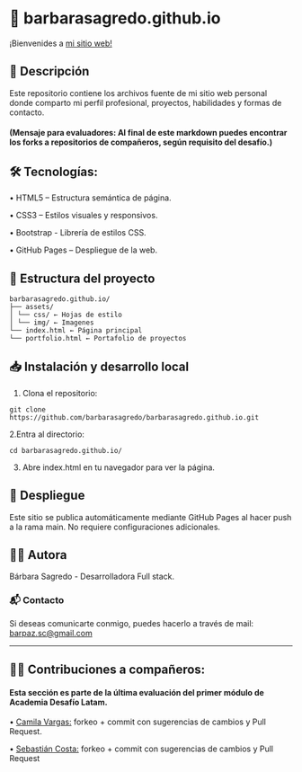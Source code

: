 # 🌟 barbarasagredo.github.io

¡Bienvenides a [mi sitio web!](barbarasagredo.github.io/)

## 📌 Descripción

Este repositorio contiene los archivos fuente de mi sitio web personal donde comparto mi perfil profesional, proyectos, habilidades y formas de contacto. 
#### (Mensaje para evaluadores: Al final de este markdown puedes encontrar los forks a repositorios de compañeros, según requisito del desafío.)

## 🛠️ Tecnologías:

• HTML5 – Estructura semántica de página.

• CSS3 – Estilos visuales y responsivos.

• Bootstrap - Librería de estilos CSS.

• GitHub Pages – Despliegue de la web.

## 📁 Estructura del proyecto

```
barbarasagredo.github.io/
├── assets/
│ └── css/ ← Hojas de estilo
│ └── img/ ← Imagenes
└── index.html ← Página principal
└── portfolio.html ← Portafolio de proyectos
```

## 📥 Instalación y desarrollo local

1. Clona el repositorio:
```
git clone https://github.com/barbarasagredo/barbarasagredo.github.io.git
```
2.Entra al directorio:
```
cd barbarasagredo.github.io/
```
3. Abre index.html en tu navegador para ver la página.

## 🚀 Despliegue

Este sitio se publica automáticamente mediante GitHub Pages al hacer push a la rama main. No requiere configuraciones adicionales.

## 👩‍💻 Autora

Bárbara Sagredo - Desarrolladora Full stack.

### 📬 Contacto

Si deseas comunicarte conmigo, puedes hacerlo a través de mail: barpaz.sc@gmail.com

---

## 🤝🏼 Contribuciones a compañeros:
#### Esta sección es parte de la última evaluación del primer módulo de Academia Desafío Latam.

• [Camila Vargas:](https://github.com/camila-vargas1721/camila-vargas1721.github.io) forkeo + commit con sugerencias de cambios y Pull Request.

• [Sebastián Costa:](https://github.com/sebastiancostagaete/sebastiancostagaete.github.io.git) forkeo + commit con sugerencias de cambios y Pull Request

